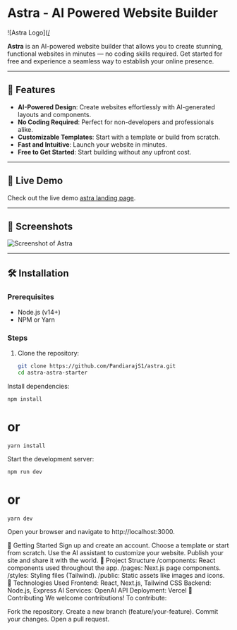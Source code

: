 # Astra - AI Powered Website Builder

![Astra Logo]([/](https://astra-landingpage.vercel.app/assets/og-image.png)

**Astra** is an AI-powered website builder that allows you to create stunning, functional websites in minutes — no coding skills required. Get started for free and experience a seamless way to establish your online presence.

---

## 🚀 Features

- **AI-Powered Design**: Create websites effortlessly with AI-generated layouts and components.
- **No Coding Required**: Perfect for non-developers and professionals alike.
- **Customizable Templates**: Start with a template or build from scratch.
- **Fast and Intuitive**: Launch your website in minutes.
- **Free to Get Started**: Start building without any upfront cost.

---

## 🔗 Live Demo

Check out the live demo [astra landing page](https://astra-landingpage.vercel.app).

---

## 📸 Screenshots

![Screenshot of Astra](https://astra-landingpage.vercel.app/assets/og-image.png)

---

## 🛠️ Installation

### Prerequisites

- Node.js (v14+)
- NPM or Yarn

### Steps

1. Clone the repository:

   ```bash
   git clone https://github.com/PandiarajS1/astra.git
   cd astra-astra-starter
Install dependencies:

    npm install
# or
    yarn install
Start the development server:

    npm run dev
# or
    yarn dev
Open your browser and navigate to http://localhost:3000.

🌟 Getting Started
Sign up and create an account.
Choose a template or start from scratch.
Use the AI assistant to customize your website.
Publish your site and share it with the world.
📂 Project Structure
/components: React components used throughout the app.
/pages: Next.js page components.
/styles: Styling files (Tailwind).
/public: Static assets like images and icons.
🧩 Technologies Used
Frontend: React, Next.js, Tailwind CSS
Backend: Node.js, Express
AI Services: OpenAI API
Deployment: Vercel
🤝 Contributing
We welcome contributions! To contribute:

Fork the repository.
Create a new branch (feature/your-feature).
Commit your changes.
Open a pull request.

